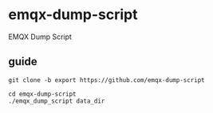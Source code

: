 # emqx-dump-script
EMQX Dump Script

## guide

```
git clone -b export https://github.com/emqx-dump-script

cd emqx-dump-script 
./emqx_dump_script data_dir

```
